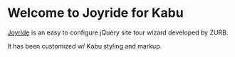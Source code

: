 Welcome to Joyride for Kabu
=====================

[Joyride](https://github.com/zurb/joyride') is an easy to configure jQuery site tour wizard developed by ZURB.

It has been customized w/ Kabu styling and markup.
